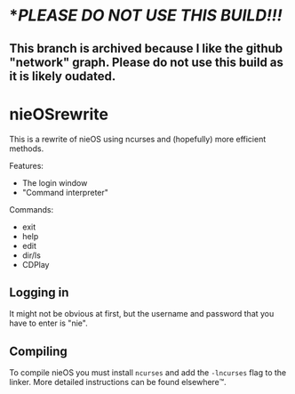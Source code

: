 # **PLEASE DO NOT USE THIS BUILD!!!*
## This branch is archived because I like the github "network" graph. Please do not use this build as it is likely oudated.
# nieOSrewrite

This is a rewrite of nieOS using ncurses and (hopefully) more efficient methods.

Features:
  - The login window
  - "Command interpreter"
  
Commands:
  - exit
  - help
  - edit
  - dir/ls
  - CDPlay

## Logging in
It might not be obvious at first, but the username and password that you have to enter is "nie".

## Compiling

To compile nieOS you must install `ncurses` and add the `-lncurses` flag to the linker. More detailed instructions can be found elsewhere™️.
